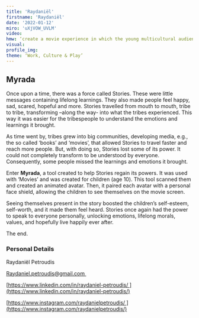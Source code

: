 ```yaml
--- 
title: 'Raydaniël'
firstname: 'Raydaniël'
date: '2022-01-12'
miro: 'uXjVOW_UVLM'
video: 
hmw: ‘create a movie experience in which the young multicultural audience can feel equally represented?’
visual: 
profile_img: 
theme: ‘Work, Culture & Play’
--- 
```


## Myrada

Once upon a time, there was a force called Stories. These were little messages containing lifelong learnings. They also made people feel happy, sad, scared, hopeful and more. Stories travelled from mouth to mouth, tribe to tribe, transforming –along the way- into what the tribes experienced. This way it was easier for the tribespeople to understand the emotions and learnings it brought.  

As time went by, tribes grew into big communities, developing media, e.g., the so called ‘books’ and ‘movies’, that allowed Stories to travel faster and reach more people. But, with doing so, Stories lost some of its power. It could not completely transform to be understood by everyone. Consequently, some people missed the learnings and emotions it brought. 

Enter **Myrada**, a tool created to help Stories regain its powers. It was used with ‘Movies’ and was created for children (age 10). This tool scanned them and created an animated avatar. Then, it paired each avatar with a personal face shield, allowing the children to see themselves on the movie screen. 

Seeing themselves present in the story boosted the children’s self-esteem, self-worth, and it made them feel heard. Stories once again had the power to speak to everyone personally, unlocking emotions, lifelong morals, values, and hopefully live happily ever after. 

The end. 


### Personal Details

Raydaniël Petroudis 

[Raydaniel.petroudis@gmail.com ](mailto:Raydaniel.petroudis@gmail.com)

[https://www.linkedin.com/in/raydaniel-petroudis/ ](https://www.linkedin.com/in/raydaniel-petroudis/)

[https://www.instagram.com/raydanielpetroudis/ ](https://www.instagram.com/raydanielpetroudis/)